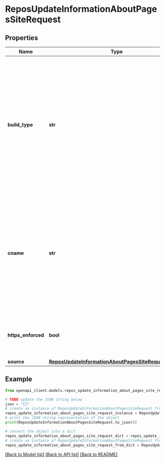 # ReposUpdateInformationAboutPagesSiteRequest


## Properties

Name | Type | Description | Notes
------------ | ------------- | ------------- | -------------
**build_type** | **str** | The process by which the GitHub Pages site will be built. &#x60;workflow&#x60; means that the site is built by a custom GitHub Actions workflow. &#x60;legacy&#x60; means that the site is built by GitHub when changes are pushed to a specific branch. | [optional] 
**cname** | **str** | Specify a custom domain for the repository. Sending a &#x60;null&#x60; value will remove the custom domain. For more about custom domains, see \&quot;[Using a custom domain with GitHub Pages](https://docs.github.com/enterprise-server@3.4/articles/using-a-custom-domain-with-github-pages/).\&quot; | [optional] 
**https_enforced** | **bool** | Specify whether HTTPS should be enforced for the repository. | [optional] 
**source** | [**ReposUpdateInformationAboutPagesSiteRequestSource**](ReposUpdateInformationAboutPagesSiteRequestSource.md) |  | [optional] 

## Example

```python
from openapi_client.models.repos_update_information_about_pages_site_request import ReposUpdateInformationAboutPagesSiteRequest

# TODO update the JSON string below
json = "{}"
# create an instance of ReposUpdateInformationAboutPagesSiteRequest from a JSON string
repos_update_information_about_pages_site_request_instance = ReposUpdateInformationAboutPagesSiteRequest.from_json(json)
# print the JSON string representation of the object
print(ReposUpdateInformationAboutPagesSiteRequest.to_json())

# convert the object into a dict
repos_update_information_about_pages_site_request_dict = repos_update_information_about_pages_site_request_instance.to_dict()
# create an instance of ReposUpdateInformationAboutPagesSiteRequest from a dict
repos_update_information_about_pages_site_request_from_dict = ReposUpdateInformationAboutPagesSiteRequest.from_dict(repos_update_information_about_pages_site_request_dict)
```
[[Back to Model list]](../README.md#documentation-for-models) [[Back to API list]](../README.md#documentation-for-api-endpoints) [[Back to README]](../README.md)


